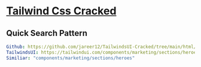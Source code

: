 # [Tailwind Css Cracked](https://tailwindui.com)

## Quick Search Pattern

```yaml
Github: https://github.com/jareer12/TailwindsUI-Cracked/tree/main/html/components/marketing/sections/heroes
TailwindsUI: https://tailwindui.com/components/marketing/sections/heroes
Similiar: "components/marketing/sections/heroes"
```
